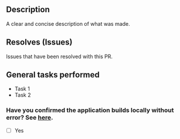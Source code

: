## Description

A clear and concise description of what was made.

## Resolves (Issues)

Issues that have been resolved with this PR.

## General tasks performed
* Task 1
* Task 2

### Have you confirmed the application builds locally without error? See [here](https://github.com/memeLab/Jandig#running).
- [ ] Yes